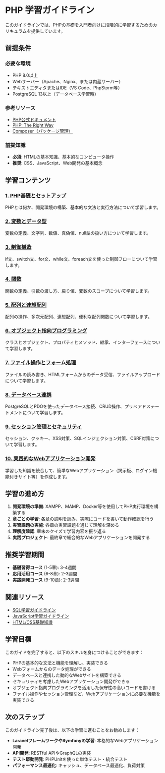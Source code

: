 # PHP 学習ガイドライン

このガイドラインでは、PHPの基礎を入門者向けに段階的に学習するためのカリキュラムを提供しています。

## 前提条件

### 必要な環境
- PHP 8.0以上
- Webサーバー（Apache、Nginx、または内蔵サーバー）
- テキストエディタまたはIDE（VS Code、PhpStorm等）
- PostgreSQL 13以上（データベース学習時）

### 参考リソース
- [PHP公式ドキュメント](https://www.php.net/manual/ja/)
- [PHP: The Right Way](https://phptherightway.com/)
- [Composer（パッケージ管理）](https://getcomposer.org/)

### 前提知識
- **必須**: HTMLの基本知識、基本的なコンピュータ操作
- **推奨**: CSS、JavaScript、Web開発の基本概念

## 学習コンテンツ

### [1. PHP基礎とセットアップ](https://fcircle-biz.github.io/tech_docs/guide/web/php/php-learning-material-1.html)
PHPとは何か、開発環境の構築、基本的な文法と実行方法について学習します。

### [2. 変数とデータ型](https://fcircle-biz.github.io/tech_docs/guide/web/php/php-learning-material-2.html)
変数の定義、文字列、数値、真偽値、null型の扱い方について学習します。

### [3. 制御構造](https://fcircle-biz.github.io/tech_docs/guide/web/php/php-learning-material-3.html)
if文、switch文、for文、while文、foreach文を使った制御フローについて学習します。

### [4. 関数](https://fcircle-biz.github.io/tech_docs/guide/web/php/php-learning-material-4.html)
関数の定義、引数の渡し方、戻り値、変数のスコープについて学習します。

### [5. 配列と連想配列](https://fcircle-biz.github.io/tech_docs/guide/web/php/php-learning-material-5.html)
配列の操作、多次元配列、連想配列、便利な配列関数について学習します。

### [6. オブジェクト指向プログラミング](https://fcircle-biz.github.io/tech_docs/guide/web/php/php-learning-material-6.html)
クラスとオブジェクト、プロパティとメソッド、継承、インターフェースについて学習します。

### [7. ファイル操作とフォーム処理](https://fcircle-biz.github.io/tech_docs/guide/web/php/php-learning-material-7.html)
ファイルの読み書き、HTMLフォームからのデータ受信、ファイルアップロードについて学習します。

### [8. データベース連携](https://fcircle-biz.github.io/tech_docs/guide/web/php/php-learning-material-8.html)
PostgreSQLとPDOを使ったデータベース接続、CRUD操作、プリペアドステートメントについて学習します。

### [9. セッション管理とセキュリティ](https://fcircle-biz.github.io/tech_docs/guide/web/php/php-learning-material-9.html)
セッション、クッキー、XSS対策、SQLインジェクション対策、CSRF対策について学習します。

### [10. 実践的なWebアプリケーション開発](https://fcircle-biz.github.io/tech_docs/guide/web/php/php-learning-material-10.html)
学習した知識を統合して、簡単なWebアプリケーション（掲示板、ログイン機能付きサイト等）を作成します。

## 学習の進め方

1. **開発環境の準備**: XAMPP、MAMP、Docker等を使用してPHP実行環境を構築する
2. **章ごとの学習**: 各章の説明を読み、実際にコードを書いて動作確認を行う
3. **実習課題の実施**: 各章の実習課題を通じて理解を深める
4. **理解度確認**: 章末のクイズで学習内容を振り返る
5. **実践プロジェクト**: 最終章で総合的なWebアプリケーションを開発する

## 推奨学習期間

- **基礎習得コース** (1-5章): 3-4週間
- **応用活用コース** (6-8章): 2-3週間
- **実践開発コース** (9-10章): 2-3週間

## 関連リソース

- [SQL学習ガイドライン](../../../database/sql/README.md)
- [JavaScript学習ガイドライン](../../frontend/javascript-beginner/README.md)
- [HTML/CSS基礎知識](https://developer.mozilla.org/ja/docs/Learn)

## 学習目標

このガイドを完了すると、以下のスキルを身につけることができます：

- PHPの基本的な文法と機能を理解し、実装できる
- Webフォームからのデータ処理ができる
- データベースと連携した動的なWebサイトを構築できる
- セキュリティを考慮したWebアプリケーション開発ができる
- オブジェクト指向プログラミングを活用した保守性の高いコードを書ける
- ファイル操作やセッション管理など、Webアプリケーションに必要な機能を実装できる

## 次のステップ

このガイドライン完了後は、以下の学習に進むことをお勧めします：

- **LaravelフレームワークやSymfonyの学習**: 本格的なWebアプリケーション開発
- **API開発**: RESTful APIやGraphQLの実装
- **テスト駆動開発**: PHPUnitを使った単体テスト・統合テスト
- **パフォーマンス最適化**: キャッシュ、データベース最適化、負荷対策